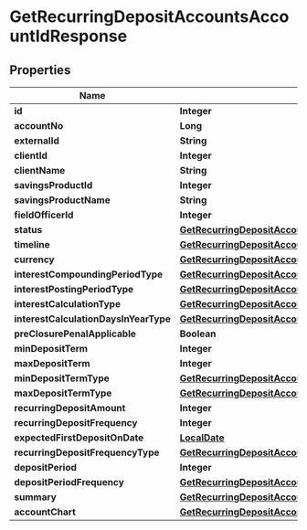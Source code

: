 
# GetRecurringDepositAccountsAccountIdResponse

## Properties
Name | Type | Description | Notes
------------ | ------------- | ------------- | -------------
**id** | **Integer** |  |  [optional]
**accountNo** | **Long** |  |  [optional]
**externalId** | **String** |  |  [optional]
**clientId** | **Integer** |  |  [optional]
**clientName** | **String** |  |  [optional]
**savingsProductId** | **Integer** |  |  [optional]
**savingsProductName** | **String** |  |  [optional]
**fieldOfficerId** | **Integer** |  |  [optional]
**status** | [**GetRecurringDepositAccountsStatus**](GetRecurringDepositAccountsStatus.md) |  |  [optional]
**timeline** | [**GetRecurringDepositAccountsTimeline**](GetRecurringDepositAccountsTimeline.md) |  |  [optional]
**currency** | [**GetRecurringDepositAccountsCurrency**](GetRecurringDepositAccountsCurrency.md) |  |  [optional]
**interestCompoundingPeriodType** | [**GetRecurringDepositAccountsInterestCompoundingPeriodType**](GetRecurringDepositAccountsInterestCompoundingPeriodType.md) |  |  [optional]
**interestPostingPeriodType** | [**GetRecurringDepositAccountsInterestPostingPeriodType**](GetRecurringDepositAccountsInterestPostingPeriodType.md) |  |  [optional]
**interestCalculationType** | [**GetRecurringDepositAccountsInterestCalculationType**](GetRecurringDepositAccountsInterestCalculationType.md) |  |  [optional]
**interestCalculationDaysInYearType** | [**GetRecurringDepositAccountsInterestCalculationDaysInYearType**](GetRecurringDepositAccountsInterestCalculationDaysInYearType.md) |  |  [optional]
**preClosurePenalApplicable** | **Boolean** |  |  [optional]
**minDepositTerm** | **Integer** |  |  [optional]
**maxDepositTerm** | **Integer** |  |  [optional]
**minDepositTermType** | [**GetRecurringDepositAccountsMinDepositTermType**](GetRecurringDepositAccountsMinDepositTermType.md) |  |  [optional]
**maxDepositTermType** | [**GetRecurringDepositAccountsMaxDepositTermType**](GetRecurringDepositAccountsMaxDepositTermType.md) |  |  [optional]
**recurringDepositAmount** | **Integer** |  |  [optional]
**recurringDepositFrequency** | **Integer** |  |  [optional]
**expectedFirstDepositOnDate** | [**LocalDate**](LocalDate.md) |  |  [optional]
**recurringDepositFrequencyType** | [**GetRecurringDepositAccountsRecurringDepositFrequencyType**](GetRecurringDepositAccountsRecurringDepositFrequencyType.md) |  |  [optional]
**depositPeriod** | **Integer** |  |  [optional]
**depositPeriodFrequency** | [**GetRecurringDepositAccountsDepositPeriodFrequency**](GetRecurringDepositAccountsDepositPeriodFrequency.md) |  |  [optional]
**summary** | [**GetRecurringDepositAccountsSummary**](GetRecurringDepositAccountsSummary.md) |  |  [optional]
**accountChart** | [**GetRecurringDepositAccountsAccountChart**](GetRecurringDepositAccountsAccountChart.md) |  |  [optional]



